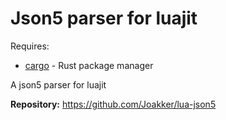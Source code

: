 # Json5 parser for luajit

Requires:

- [cargo](https://doc.rust-lang.org/stable/cargo/) - Rust package manager

A json5 parser for luajit

**Repository:** <https://github.com/Joakker/lua-json5>

<!-- vim: set ft=markdown: -->